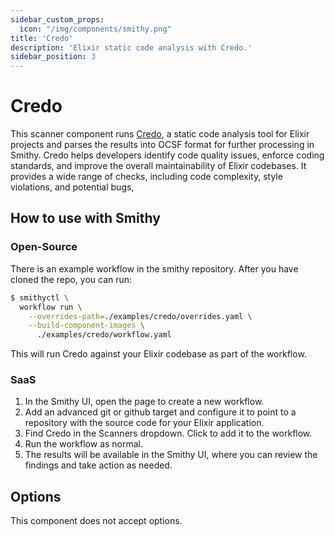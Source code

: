```yaml
---
sidebar_custom_props:
  icon: "/img/components/smithy.png"
title: 'Credo'
description: 'Elixir static code analysis with Credo.'
sidebar_position: 3
---
```


# Credo

This scanner component runs [Credo](https://github.com/rrrene/credo), a static code analysis tool for Elixir projects and parses the results into OCSF format for further processing in Smithy.
Credo helps developers identify code quality issues, enforce coding standards, and improve the overall maintainability of Elixir codebases.
It provides a wide range of checks, including code complexity, style violations, and potential bugs,

## How to use with Smithy

### Open-Source

There is an example workflow in the smithy repository. After you have cloned the repo, you can run:

```bash
$ smithyctl \
  workflow run \
    --overrides-path=./examples/credo/overrides.yaml \
    --build-component-images \
      ./examples/credo/workflow.yaml
```

This will run Credo against your Elixir codebase as part of the workflow.

### SaaS

1. In the Smithy UI, open the page to create a new workflow.
2. Add an advanced git or github target and configure it to point to a repository with the source code for your Elixir application.
3. Find Credo in the Scanners dropdown. Click to add it to the workflow.
4. Run the workflow as normal.
5. The results will be available in the Smithy UI, where you can review the findings and take action as needed.

## Options

This component does not accept options.